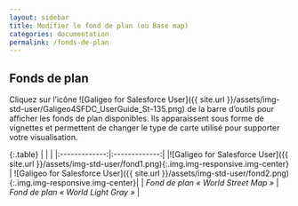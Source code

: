 ```yaml
---
layout: sidebar
title: Modifier le fond de plan (ou Base map)
categories: documentation
permalink: /fonds-de-plan
---
```


## Fonds de plan

Cliquez sur l’icône ![Galigeo for Salesforce User]({{ site.url }}/assets/img-std-user/Galigeo4SFDC_UserGuide_St-135.png) de la barre d’outils pour afficher les fonds de plan disponibles.
Ils apparaissent sous forme de vignettes et permettent de changer le type de carte utilisé pour supporter votre visualisation.

{:.table}
|   |    |
|:-------------:|:-------------:|
|![Galigeo for Salesforce User]({{ site.url }}/assets/img-std-user/fond1.png){:.img.img-responsive.img-center} | ![Galigeo for Salesforce User]({{ site.url }}/assets/img-std-user/fond2.png){:.img.img-responsive.img-center}|
| *Fond de plan « World Street Map »* | *Fond de plan « World Light Gray »* |